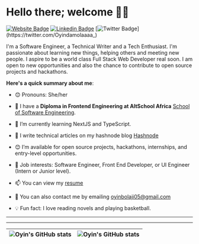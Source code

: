 # Hello there; welcome 👋🏾

[![Website Badge](https://img.shields.io/badge/-oyinabolaji.com-000000?style=for-the-badge&logo=Google-Chrome&logoColor=white&link=https://oyinabolaji.com)](https://oyinabolaji.comhttps://oyin-portfolio-brown.vercel.app/) [![Linkedin Badge](https://img.shields.io/badge/-oyindamola's-blue?style=for-the-badge&logo=Linkedin&logoColor=white&link=https://www.linkedin.com/in/oyindamola-abolaji-aba572224)](https://www.linkedin.com/in/oyindamola-abolaji-aba572224) [![Twitter Badge](https://img.shields.io/badge/-@Oyindamolaaaa_-1ca0f1?style=for-the-badge&logo=twitter&logoColor=white&link=https://twitter.com/Oyindamolaaaa_)](https://twitter.com/Oyindamolaaaa_)

I'm a Software Engineer, a Technical Writer and a Tech Enthusiast. I'm passionate about learning new things, helping others and meeting new people. I aspire to be a world class Full Stack Web Developer real soon.  I am open to new opportunities and also the chance to contribute to open source projects and hackathons.

**Here's a quick summary about me**:

- 😊 Pronouns: She/her

- 🔭 I have a **Diploma in Frontend Engineering at AltSchool Africa** [School of Software Engineering](https://altschoolafrica.com/schools/engineering).

- 🌱 I’m currently learning NextJS and TypeScript.

- 📝 I write technical articles on my hashnode blog <a href="https://oyinabolaji.hashnode.dev/">Hashnode</a>

- 😊 I’m available for open source projects, hackathons, internships, and entry-level opportunities.

- 💼 Job interests: Software Engineer, Front End Developer, or UI Engineer (Intern or Junior level).

- 📫 You can view my [resume](https://drive.google.com/file/d/1-5YlRvlsPVHazFv2ONKrx75hWiz7fqXE/view?usp=sharing)

- 💬 You can also contact me by emailing oyinbolaji05@gmail.com

- 💡 Fun fact: I love reading novels and playing basketball.

---
---

| <img align="center" src="https://github-readme-stats.vercel.app/api?username=oyin-systems&show_icons=true&include_all_commits=true&hide_border=true" alt="Oyin's GitHub stats" /> | <img align="center" src="https://github-readme-stats.vercel.app/api/top-langs/?username=bolajiayodeji&langs_count=8&layout=compact&hide_border=true" alt="Oyin's GitHub stats" /> |
| ------------- | ------------- |
